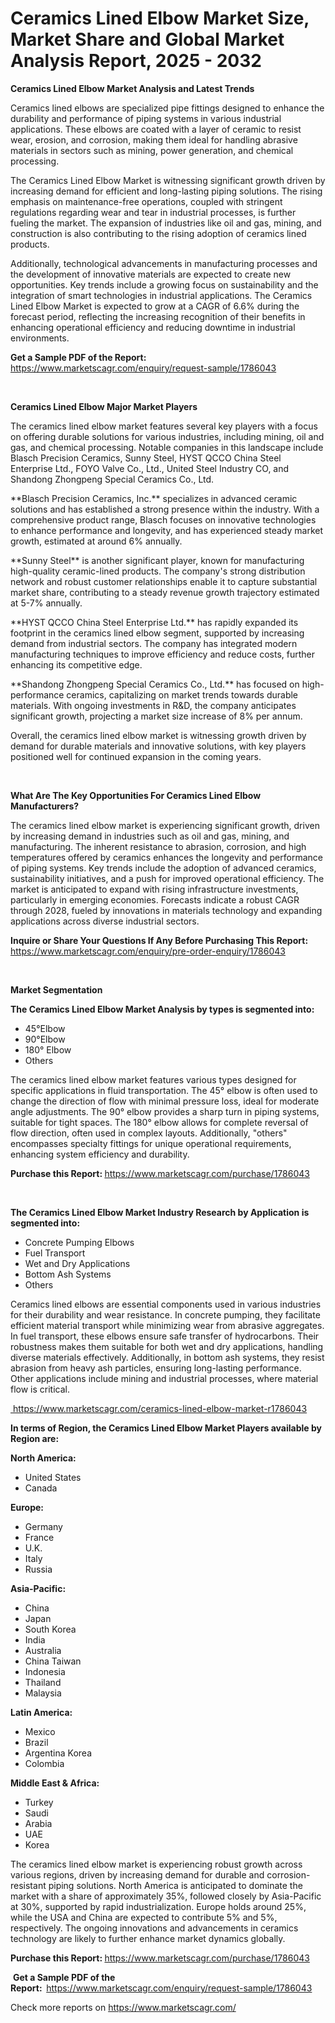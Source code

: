 <p><h1>Ceramics Lined Elbow Market Size, Market Share and Global Market Analysis Report, 2025 - 2032</h1></p><p><strong>Ceramics Lined Elbow Market Analysis and Latest Trends</strong></p>
<p><p>Ceramics lined elbows are specialized pipe fittings designed to enhance the durability and performance of piping systems in various industrial applications. These elbows are coated with a layer of ceramic to resist wear, erosion, and corrosion, making them ideal for handling abrasive materials in sectors such as mining, power generation, and chemical processing. </p><p>The Ceramics Lined Elbow Market is witnessing significant growth driven by increasing demand for efficient and long-lasting piping solutions. The rising emphasis on maintenance-free operations, coupled with stringent regulations regarding wear and tear in industrial processes, is further fueling the market. The expansion of industries like oil and gas, mining, and construction is also contributing to the rising adoption of ceramics lined products. </p><p>Additionally, technological advancements in manufacturing processes and the development of innovative materials are expected to create new opportunities. Key trends include a growing focus on sustainability and the integration of smart technologies in industrial applications. The Ceramics Lined Elbow Market is expected to grow at a CAGR of 6.6% during the forecast period, reflecting the increasing recognition of their benefits in enhancing operational efficiency and reducing downtime in industrial environments.</p></p>
<p><strong>Get a Sample PDF of the Report:&nbsp;</strong> <a href="https://www.marketscagr.com/enquiry/request-sample/1786043?utm_campaign=2653&utm_medium=2&utm_source=Github&utm_content=ia&utm_term=25032025&utm_id=ceramics-lined-elbow">https://www.marketscagr.com/enquiry/request-sample/1786043</a></p>
<p>&nbsp;</p>
<p><strong>Ceramics Lined Elbow Major Market Players</strong></p>
<p><p>The ceramics lined elbow market features several key players with a focus on offering durable solutions for various industries, including mining, oil and gas, and chemical processing. Notable companies in this landscape include Blasch Precision Ceramics, Sunny Steel, HYST QCCO China Steel Enterprise Ltd., FOYO Valve Co., Ltd., United Steel Industry CO, and Shandong Zhongpeng Special Ceramics Co., Ltd.</p><p>**Blasch Precision Ceramics, Inc.** specializes in advanced ceramic solutions and has established a strong presence within the industry. With a comprehensive product range, Blasch focuses on innovative technologies to enhance performance and longevity, and has experienced steady market growth, estimated at around 6% annually.</p><p>**Sunny Steel** is another significant player, known for manufacturing high-quality ceramic-lined products. The company's strong distribution network and robust customer relationships enable it to capture substantial market share, contributing to a steady revenue growth trajectory estimated at 5-7% annually.</p><p>**HYST QCCO China Steel Enterprise Ltd.** has rapidly expanded its footprint in the ceramics lined elbow segment, supported by increasing demand from industrial sectors. The company has integrated modern manufacturing techniques to improve efficiency and reduce costs, further enhancing its competitive edge.</p><p>**Shandong Zhongpeng Special Ceramics Co., Ltd.** has focused on high-performance ceramics, capitalizing on market trends towards durable materials. With ongoing investments in R&D, the company anticipates significant growth, projecting a market size increase of 8% per annum.</p><p>Overall, the ceramics lined elbow market is witnessing growth driven by demand for durable materials and innovative solutions, with key players positioned well for continued expansion in the coming years.</p></p>
<p>&nbsp;</p>
<p><strong>What Are The Key Opportunities For Ceramics Lined Elbow Manufacturers?</strong></p>
<p><p>The ceramics lined elbow market is experiencing significant growth, driven by increasing demand in industries such as oil and gas, mining, and manufacturing. The inherent resistance to abrasion, corrosion, and high temperatures offered by ceramics enhances the longevity and performance of piping systems. Key trends include the adoption of advanced ceramics, sustainability initiatives, and a push for improved operational efficiency. The market is anticipated to expand with rising infrastructure investments, particularly in emerging economies. Forecasts indicate a robust CAGR through 2028, fueled by innovations in materials technology and expanding applications across diverse industrial sectors.</p></p>
<p><strong>Inquire or Share Your Questions If Any Before Purchasing This Report:</strong> <a href="https://www.marketscagr.com/enquiry/pre-order-enquiry/1786043?utm_campaign=2653&utm_medium=2&utm_source=Github&utm_content=ia&utm_term=25032025&utm_id=ceramics-lined-elbow">https://www.marketscagr.com/enquiry/pre-order-enquiry/1786043</a></p>
<p>&nbsp;</p>
<p><strong>Market Segmentation</strong></p>
<p><strong>The Ceramics Lined Elbow Market Analysis by types is segmented into:</strong></p>
<p><ul><li>45°Elbow</li><li>90°Elbow</li><li>180° Elbow</li><li>Others</li></ul></p>
<p><p>The ceramics lined elbow market features various types designed for specific applications in fluid transportation. The 45° elbow is often used to change the direction of flow with minimal pressure loss, ideal for moderate angle adjustments. The 90° elbow provides a sharp turn in piping systems, suitable for tight spaces. The 180° elbow allows for complete reversal of flow direction, often used in complex layouts. Additionally, "others" encompasses specialty fittings for unique operational requirements, enhancing system efficiency and durability.</p></p>
<p><strong>Purchase this Report:&nbsp;</strong><a href="https://www.marketscagr.com/purchase/1786043?utm_campaign=2653&utm_medium=2&utm_source=Github&utm_content=ia&utm_term=25032025&utm_id=ceramics-lined-elbow">https://www.marketscagr.com/purchase/1786043</a></p>
<p>&nbsp;</p>
<p><strong>The Ceramics Lined Elbow Market Industry Research by Application is segmented into:</strong></p>
<p><ul><li>Concrete Pumping Elbows</li><li>Fuel Transport</li><li>Wet and Dry Applications</li><li>Bottom Ash Systems</li><li>Others</li></ul></p>
<p><p>Ceramics lined elbows are essential components used in various industries for their durability and wear resistance. In concrete pumping, they facilitate efficient material transport while minimizing wear from abrasive aggregates. In fuel transport, these elbows ensure safe transfer of hydrocarbons. Their robustness makes them suitable for both wet and dry applications, handling diverse materials effectively. Additionally, in bottom ash systems, they resist abrasion from heavy ash particles, ensuring long-lasting performance. Other applications include mining and industrial processes, where material flow is critical.</p></p>
<p><a href="https://www.marketscagr.com/ceramics-lined-elbow-market-r1786043?utm_campaign=2653&utm_medium=2&utm_source=Github&utm_content=ia&utm_term=25032025&utm_id=ceramics-lined-elbow">&nbsp;https://www.marketscagr.com/ceramics-lined-elbow-market-r1786043</a></p>
<p><strong>In terms of Region, the Ceramics Lined Elbow Market Players available by Region are:</strong></p>
<p>
    <p> <strong> North America: </strong>
        <ul>
            <li>United States</li>
            <li>Canada</li>
        </ul>
        </p> 
    <p> <strong> Europe: </strong>
        <ul>
            <li>Germany</li>
            <li>France</li>
            <li>U.K.</li>
            <li>Italy</li>
            <li>Russia</li>
        </ul>
        </p> 
    <p> <strong> Asia-Pacific: </strong>
        <ul>
            <li>China</li>
            <li>Japan</li>
            <li>South Korea</li>
            <li>India</li>
            <li>Australia</li>
            <li>China Taiwan</li>
            <li>Indonesia</li>
            <li>Thailand</li>
            <li>Malaysia</li>
        </ul>
        </p> 
    <p> <strong> Latin America: </strong>
        <ul>
            <li>Mexico</li>
            <li>Brazil</li>
            <li>Argentina Korea</li>
            <li>Colombia</li>
        </ul>
        </p> 
    <p> <strong> Middle East & Africa: </strong>
        <ul>
            <li>Turkey</li>
            <li>Saudi</li>
            <li>Arabia</li>
            <li>UAE</li>
            <li>Korea</li>
        </ul>
    </p>
    </p>
<p><p>The ceramics lined elbow market is experiencing robust growth across various regions, driven by increasing demand for durable and corrosion-resistant piping solutions. North America is anticipated to dominate the market with a share of approximately 35%, followed closely by Asia-Pacific at 30%, supported by rapid industrialization. Europe holds around 25%, while the USA and China are expected to contribute 5% and 5%, respectively. The ongoing innovations and advancements in ceramics technology are likely to further enhance market dynamics globally.</p></p>
<p><strong>Purchase this Report: </strong><a href="https://www.marketscagr.com/purchase/1786043?utm_campaign=2653&utm_medium=2&utm_source=Github&utm_content=ia&utm_term=25032025&utm_id=ceramics-lined-elbow">https://www.marketscagr.com/purchase/1786043</a></p>
<p>&nbsp;<strong>Get a Sample PDF of the Report:&nbsp;&nbsp;</strong><a href="https://www.marketscagr.com/enquiry/request-sample/1786043?utm_campaign=2653&utm_medium=2&utm_source=Github&utm_content=ia&utm_term=25032025&utm_id=ceramics-lined-elbow">https://www.marketscagr.com/enquiry/request-sample/1786043</a></p>
<p><strong></strong></p>
<p>Check more reports on <a href="https://www.marketscagr.com/?utm_campaign=2653&utm_medium=2&utm_source=Github&utm_content=ia&utm_term=25032025&utm_id=ceramics-lined-elbow">https://www.marketscagr.com/</a></p>